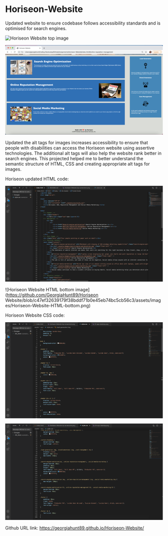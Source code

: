 # Horiseon-Website

Updated website to ensure codebase follows accessibility standards and is optimised for search engines.

![Horiseon Website top image](https://github.com/GeorgiaHunt89/Horiseon-Website/blob/dd2825625597be9bde9b4ac9087fa71117cef4ae/assets/images/Horiseon%20Website%20top%20screenshot.png)

![Horiseon Website bottom image](https://github.com/GeorgiaHunt89/Horiseon-Website/blob/dd2825625597be9bde9b4ac9087fa71117cef4ae/assets/images/Horiseon%20Wesbite%20bottom%20screenshot.png)


Updated the alt tags for images increases accessibility to ensure that people with disabilities can access the Horiseon website using assertive technologies. The additional alt tags will also help the website rank better in search engines.
This projected helped me to better understand the semantic structure of HTML, CSS and creating appropriate alt tags for images. 

Horiseon updated HTML code:

![Horiseon Website HTML top image](https://github.com/GeorgiaHunt89/Horiseon-Website/blob/c47ef32639179f38bddf71b0e45eb74bc5cb56c3/assets/images/Horiseon-Website-HTML-top.png)

![Horiseon Website HTML bottom image](https://github.com/GeorgiaHunt89/Horiseon Website/blob/c47ef32639179f38bddf71b0e45eb74bc5cb56c3/assets/images/Horiseon-Website-HTML-bottom.png)

Horiseon Website CSS code:

![Horiseon Website CSS top image](https://github.com/GeorgiaHunt89/Horiseon-Website/blob/61bf09604f2989b8f7e3e185e4d70fa2115c3d8b/assets/images/Horiseon-Website-CSS-top.png)

![Horiseon Website CSS bottom image](https://github.com/GeorgiaHunt89/Horiseon-Website/blob/61bf09604f2989b8f7e3e185e4d70fa2115c3d8b/assets/images/Horiseon-Website-CSS-bottom.png)

Github URL link: https://georgiahunt89.github.io/Horiseon-Website/


